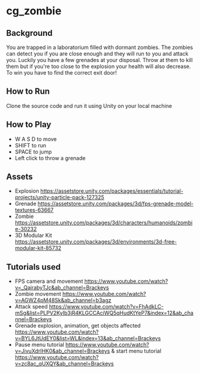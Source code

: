 # cg_zombie
## Background
You are trapped in a laboratorium filled with dormant zombies. The zombies can detect you if you are close enough and they will run to you and attack you. Luckily you have a few grenades at your disposal. Throw at them to kill them but if you're too close to the explosion your health will also decrease. 
To win you have to find the correct exit door!

## How to Run
Clone the source code and run it using Unity on your local machine

## How to Play
-  W A S D to move
-  SHIFT to run 
-  SPACE to jump
-  Left click to throw a grenade

## Assets
- Explosion https://assetstore.unity.com/packages/essentials/tutorial-projects/unity-particle-pack-127325
- Grenade https://assetstore.unity.com/packages/3d/fps-grenade-model-textures-63667
- Zombie https://assetstore.unity.com/packages/3d/characters/humanoids/zombie-30232
- 3D Modular Kit https://assetstore.unity.com/packages/3d/environments/3d-free-modular-kit-85732

## Tutorials used
- FPS camera and movement https://www.youtube.com/watch?v=_QajrabyTJc&ab_channel=Brackeys
- Zombie movement https://www.youtube.com/watch?v=AGWZ4pM48Sk&ab_channel=b3agz
- Attack speed https://www.youtube.com/watch?v=FhAdkLC-mSg&list=PLPV2KyIb3jR4KLGCCAciWQ5qHudKtYeP7&index=12&ab_channel=Brackeys
- Grenade explosion, animation, get objects affected https://www.youtube.com/watch?v=BYL6JtUdEY0&list=WL&index=13&ab_channel=Brackeys
- Pause menu tutorial https://www.youtube.com/watch?v=JivuXdrIHK0&ab_channel=Brackeys & start menu tutorial https://www.youtube.com/watch?v=zc8ac_qUXQY&ab_channel=Brackeys